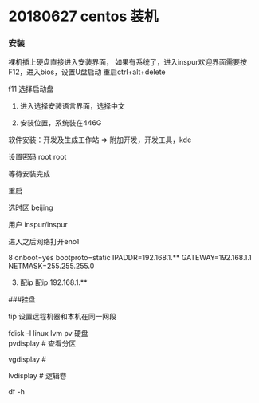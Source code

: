 # 20180627   centos 装机


### 安装

裸机插上硬盘直接进入安装界面，
如果有系统了，进入inspur欢迎界面需要按F12，进入bios，设置U盘启动
重启ctrl+alt+delete

f11 选择启动盘

1. 进入选择安装语言界面，选择中文

2. 安装位置，系统装在446G

软件安装：开发及生成工作站 => 附加开发，开发工具，kde

设置密码 root root

等待安装完成

重启

选时区 beijing

用户 inspur/inspur

进入之后网络打开eno1


8
onboot=yes
bootproto=static
IPADDR=192.168.1.**
GATEWAY=192.168.1.1
NETMASK=255.255.255.0




3. 配ip  配ip  192.168.1.**








###挂盘

tip 设置远程机器和本机在同一网段


fdisk -l
linux lvm
pv 硬盘  
pvdisplay # 查看分区

vgdisplay #

lvdisplay # 逻辑卷

df -h  





